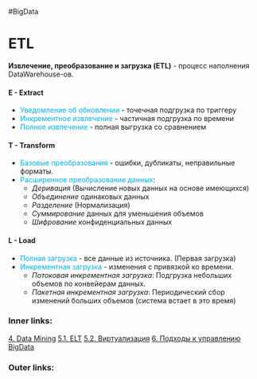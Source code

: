 #BigData

# ETL

**Извлечение, преобразование и загрузка (ETL)** - процесс наполнения DataWarehouse-ов.

#### **E** - Extract
- <font color="#00b0f0">Уведомление об обновлении</font> - точечная подгрузка по триггеру
- <font color="#00b0f0">Инкрементное извлечение</font> - частичная подгрузка по времени
- <font color="#00b0f0">Полное извлечение</font> - полная выгрузка со сравнением

#### **T** - Transform
- <font color="#00b0f0">Базовые преобразования</font> -  ошибки, дубликаты, неправильные форматы.
- <font color="#00b0f0">Расширенное преобразование данных</font>: 
	- _Деривация_ (Вычисление новых данных на основе имеющихся)
	- _Объединение_ одинаковых данных
	- _Разделение_ (Нормализация) 
	- _Суммирование_ данных для уменьшения объемов
	 - _Шифрование_ конфиденциальных данных

#### **L** - Load
- <font color="#00b0f0">Полная загрузка</font> - все данные из источника. (Первая загрузка)
- <font color="#00b0f0">Инкрементная загрузка</font> - изменения с привязкой ко времени. 
	- _Потоковая инкрементная загрузка_: Подгрузка небольших объемов по конвейерам данных. 
	- _Пакетная инкрементная загрузка_: Периодический сбор изменений больших объемов (система встает в это время)

### Inner links:
[4. Data Mining](2.%20Knowledge/IT%20продукты/Big%20Data/4.%20Data%20Mining.md)
[5.1. ELT](2.%20Knowledge/IT%20продукты/Big%20Data/5.1.%20ELT.md)
[5.2. Виртуализация](2.%20Knowledge/IT%20продукты/Big%20Data/5.2.%20Виртуализация.md)
[6. Подходы к управлению BigData](2.%20Knowledge/IT%20продукты/Big%20Data/6.%20Подходы%20к%20управлению%20BigData.md)
### Outer links: